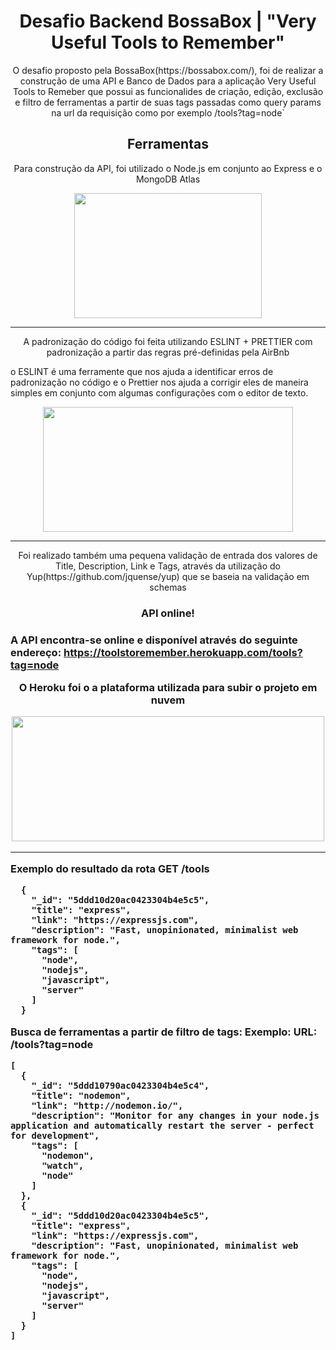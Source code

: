 <h1 align="center">Desafio Backend BossaBox | 
"Very Useful Tools to Remember"
</h1>


<p align="center">O desafio proposto pela BossaBox(https://bossabox.com/), foi de realizar a construção de uma API e Banco de Dados para a aplicação
Very Useful Tools to Remeber que possui as funcionalides de criação, edição, exclusão e filtro de ferramentas a partir de suas tags passadas
como query params na url da requisição como por exemplo /tools?tag=node`</p>

<h2 align="center"> Ferramentas </h2>

<p align="center">
  Para construção da API, foi utilizado o Node.js em conjunto ao Express e o MongoDB Atlas
</p>

<p align="center">
<img height="200" width="300" src="https://user-images.githubusercontent.com/54908803/69638627-d0c56880-1039-11ea-8cfe-9c88ca6f48b7.jpg" />
</>
<hr>

<p align="center">
  A padronização do código foi feita utilizando ESLINT + PRETTIER com padronização a partir das regras pré-definidas pela AirBnb
  
  o ESLINT é uma ferramente que nos ajuda a identificar erros de padronização no código e o Prettier nos ajuda a corrigir eles de maneira simples em
  conjunto com algumas configurações com o editor de texto.
<p>

<p align="center">
<img align="center" height="200" width="400" src="https://user-images.githubusercontent.com/54908803/69638933-6cef6f80-103a-11ea-8654-da50e2b081fa.png" />
</p>
<hr>

<p align="center">
Foi realizado também uma pequena validação de entrada dos valores de Title, Description, Link e Tags, através da utilização
do Yup(https://github.com/jquense/yup) que se baseia na validação em schemas
</p>


<h3 align="center">API online!<h3>

A API encontra-se online e disponível através do seguinte endereço: https://toolstoremember.herokuapp.com/tools?tag=node

<p align="center">
O Heroku foi o a plataforma utilizada para subir o projeto em nuvem
</p>

<p align="center">
<img height="200" width="500" src="https://user-images.githubusercontent.com/54908803/69639407-382fe800-103b-11ea-946e-154e21028ba5.png" />
</p>
<hr>



Exemplo do resultado da rota **GET** /tools

```
  {
    "_id": "5ddd10d20ac0423304b4e5c5",
    "title": "express",
    "link": "https://expressjs.com",
    "description": "Fast, unopinionated, minimalist web framework for node.",
    "tags": [
      "node",
      "nodejs",
      "javascript",
      "server"
    ]
  }
```

Busca de ferramentas a partir de filtro de tags:
Exemplo: URL: /tools?tag=node

```
[
  {
    "_id": "5ddd10790ac0423304b4e5c4",
    "title": "nodemon",
    "link": "http://nodemon.io/",
    "description": "Monitor for any changes in your node.js application and automatically restart the server - perfect for development",
    "tags": [
      "nodemon",
      "watch",
      "node"
    ]
  },
  {
    "_id": "5ddd10d20ac0423304b4e5c5",
    "title": "express",
    "link": "https://expressjs.com",
    "description": "Fast, unopinionated, minimalist web framework for node.",
    "tags": [
      "node",
      "nodejs",
      "javascript",
      "server"
    ]
  }
]

```
